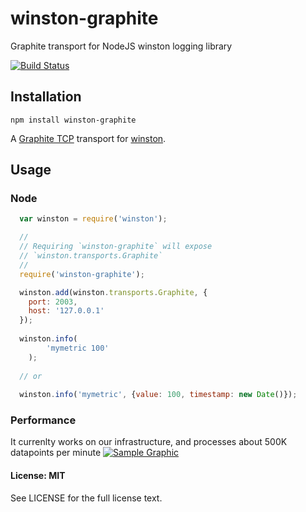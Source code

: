 # winston-graphite
Graphite transport for NodeJS winston logging library

[![Build Status](https://travis-ci.org/PicsArt/winston-graphite.png?branch=master)](https://travis-ci.org/PicsArt/winston-graphite)


## Installation
``` npm install winston-graphite ```

A [Graphite TCP][0] transport for [winston][1].

## Usage

### Node

``` js
  var winston = require('winston');

  //
  // Requiring `winston-graphite` will expose
  // `winston.transports.Graphite`
  //
  require('winston-graphite');

  winston.add(winston.transports.Graphite, {
    port: 2003,
    host: '127.0.0.1'
  });
  
  winston.info(
        'mymetric 100'
    );
    
  // or  
  
  winston.info('mymetric', {value: 100, timestamp: new Date()});
```

### Performance
It currenlty works on our infrastructure, and processes about 500K datapoints per minute
[![Sample Graphic](http://cdn48.picsart.com/175591406001201.png?r1024x1024)](http://cdn48.picsart.com/175591406001201.png?r1024x1024)



#### License: MIT

See LICENSE for the full license text.

[0]: http://graphite.wikidot.com/
[1]: https://github.com/flatiron/winston
